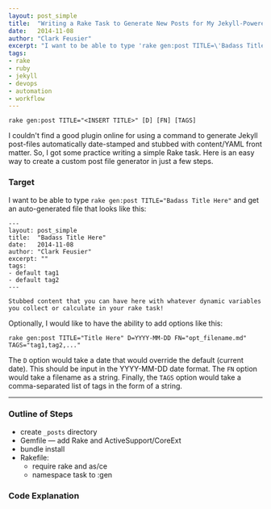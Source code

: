 ```yaml
---
layout: post_simple
title:  "Writing a Rake Task to Generate New Posts for My Jekyll-Powered Blog"
date:   2014-11-08
author: "Clark Feusier"
excerpt: "I want to be able to type 'rake gen:post TITLE=\'Badass Title Here\' and get an auto-generated file. But, I couldn't find a good plugin online for using a command to generate Jekyll post-files automatically date-stamped and stubbed with content/YAML front matter. So, I wrote a simple Rake task ..."
tags:
- rake
- ruby
- jekyll
- devops
- automation
- workflow
---
```


    rake gen:post TITLE="<INSERT TITLE>" [D] [FN] [TAGS]

I couldn't find a good plugin online for using a command to generate Jekyll post-files automatically date-stamped and stubbed with content/YAML front matter. So, I got some practice writing a simple Rake task. Here is an easy way to create a custom post file generator in just a few steps.


### Target

I want to be able to type `rake gen:post TITLE="Badass Title Here"` and get an auto-generated file that looks like this:

    ---
    layout: post_simple
    title:  "Badass Title Here"
    date:   2014-11-08
    author: "Clark Feusier"
    excerpt: ""
    tags:
    - default tag1
    - default tag2
    ---

    Stubbed content that you can have here with whatever dynamic variables you collect or calculate in your rake task!

Optionally, I would like to have the ability to add options like this:

    rake gen:post TITLE="Title Here" D=YYYY-MM-DD FN="opt_filename.md" TAGS="tag1,tag2,..."

The `D` option would take a date that would override the default (current date). This should be input in the YYYY-MM-DD date format. The `FN` option would take a filename as a string. Finally, the `TAGS` option would take a comma-separated list of tags in the form of a string.

---

### Outline of Steps

- create `_posts` directory
- Gemfile &mdash; add Rake and ActiveSupport/CoreExt
- bundle install
- Rakefile:
  - require rake and as/ce
  - namespace task to :gen

### Code Explanation
